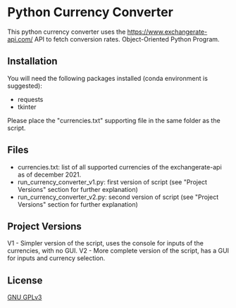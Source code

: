 # Python Currency Converter

This python currency converter uses the https://www.exchangerate-api.com/ API to fetch conversion rates. Object-Oriented Python Program.

## Installation

You will need the following packages installed (conda environment is suggested):

- requests
- tkinter

Please place the "currencies.txt" supporting file in the same folder as the script.

## Files
- currencies.txt: list of all supported currencies of the exchangerate-api as of december 2021.
- run_currency_converter_v1.py: first version of script (see "Project Versions" section for further explanation)
- run_currency_converter_v2.py: second version of script (see "Project Versions" section for further explanation)

## Project Versions
V1 - Simpler version of the script, uses the console for inputs of the currencies, with no GUI.
V2 - More complete version of the script, has a GUI for inputs and currency selection.

## License
[GNU GPLv3](https://choosealicense.com/licenses/gpl-3.0/#)
